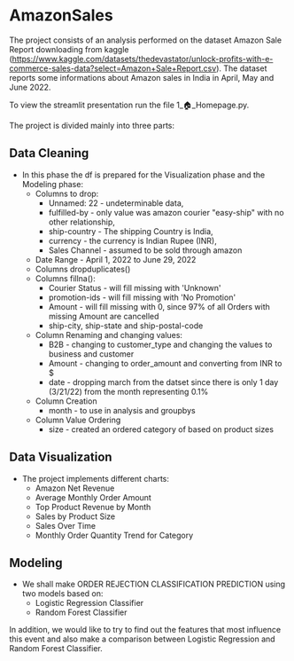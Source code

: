 # AmazonSales
The project consists of an analysis performed on the dataset Amazon Sale Report downloading from kaggle (https://www.kaggle.com/datasets/thedevastator/unlock-profits-with-e-commerce-sales-data?select=Amazon+Sale+Report.csv). The dataset reports some informations about Amazon sales in India in April, May and June 2022. 

To view the streamlit presentation run the file 1_🏠_Homepage.py.

The project is divided mainly into three parts:

## Data Cleaning
- In this phase the df is prepared for the Visualization phase and the Modeling phase:
  - Columns to drop: 
    - Unnamed: 22 - undeterminable data, 
    - fulfilled-by - only value was amazon courier "easy-ship" with no other relationship, 
    - ship-country - The shipping Country is India, 
    - currency - the currency is Indian Rupee (INR),
    - Sales Channel - assumed to be sold through amazon
  - Date Range - April 1, 2022 to June 29, 2022
  - Columns dropduplicates()
  - Columns fillna():
    - Courier Status - will fill missing with 'Unknown'
    - promotion-ids - will fill missing with 'No Promotion'
    - Amount - will fill missing with 0, since 97% of all Orders with missing Amount are cancelled
    - ship-city, ship-state and ship-postal-code
  - Column Renaming and changing values:
    - B2B - changing to customer_type and changing the values to business and customer
    - Amount - changing to order_amount and converting from INR to $
    - date - dropping march from the datset since there is only 1 day (3/21/22) from the month representing 0.1%
  - Column Creation
    - month - to use in analysis and groupbys
  - Column Value Ordering
    - size - created an ordered category of based on product sizes
## Data Visualization
- The project implements different charts:
    - Amazon Net Revenue
    - Average Monthly Order Amount 
    - Top Product Revenue by Month
    - Sales by Product Size
    - Sales Over Time
    - Monthly Order Quantity Trend for Category
## Modeling
- We shall make ORDER REJECTION CLASSIFICATION PREDICTION using two models based on:
  - Logistic Regression Classifier
  - Random Forest Classifier

In addition, we would like to try to find out the features that most influence this event and also make a comparison between Logistic Regression and Random Forest Classifier.
